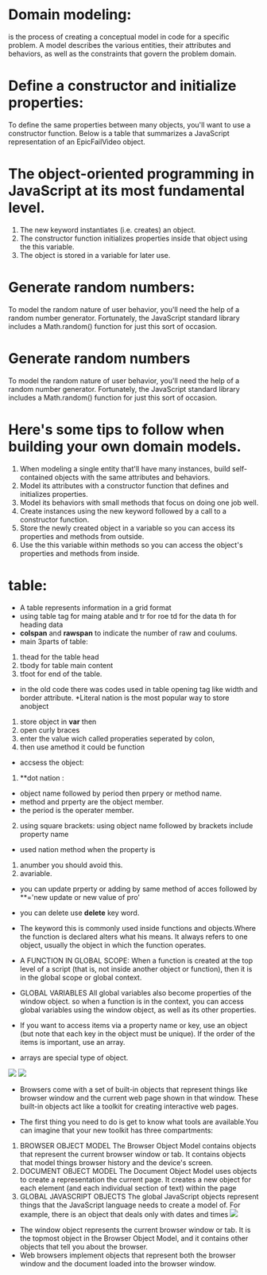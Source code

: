 # Domain modeling:
 is the process of creating a conceptual model in code for a specific problem. A model describes the various entities, their attributes and behaviors, as well as the constraints that govern the problem domain.

# Define a constructor and initialize properties:
To define the same properties between many objects, you'll want to use a constructor function. Below is a table that summarizes a JavaScript representation of an EpicFailVideo object.

# The  object-oriented programming in JavaScript at its most fundamental level.
1. The new keyword instantiates (i.e. creates) an object.
2. The constructor function initializes properties inside that object using the this variable.
3. The object is stored in a variable for later use.

# Generate random numbers:
To model the random nature of user behavior, you'll need the help of a random number generator. Fortunately, the JavaScript standard library includes a Math.random() function for just this sort of occasion.

# Generate random numbers
To model the random nature of user behavior, you'll need the help of a random number generator. Fortunately, the JavaScript standard library includes a Math.random() function for just this sort of occasion.

 # Here's some tips to follow when building your own domain models.

1. When modeling a single entity that'll have many instances, build self-contained objects with the same attributes and behaviors.
2. Model its attributes with a constructor function that defines and initializes properties.
3. Model its behaviors with small methods that focus on doing one job well.
3. Create instances using the new keyword followed by a call to a constructor function.
3. Store the newly created object in a variable so you can access its properties and methods from outside.
3. Use the this variable within methods so you can access the object's properties and methods from inside.






# table:
* A table represents information in a grid format                                   
* using table tag for maing atable and tr for roe td for the data th for heading data
* **colspan** and **rawspan** to indicate the number of raw and coulums.
* main 3parts of table:
1. thead for the table head
1. tbody for table main content
1. tfoot for end of the table.

* in the old code there was codes used in table opening tag like  width and border attribute.
 *Literal nation is the most popular way to store anobject 
 1. store object in **var** then 
1. open curly braces
1. enter the value wich called properaties seperated by colon,
1. then use amethod it could be function

* accsess the object:
 1. **dot nation :
 * object name followed by period then prpery or method name.
 * method and prperty are the object member.
 * the period is the operater member.

2. using square brackets:
using object name followed by brackets include property name

* used nation method when the property is 
1. anumber you should avoid this.
2. avariable.

* you can update prperty or adding by same method of acces followed by **='new update or new value of pro'
* you can delete use **delete** key word.

 * The keyword this is commonly used inside functions and objects.Where the function is declared alters what  his means. It always refers to one object, usually the object in which the function operates. 

* A FUNCTION IN GLOBAL SCOPE: 
When a function is created at the top level of a script (that is, not inside another object or function), then it is in the global scope or global context. 
 * GLOBAL VARIABLES
All global variables also become properties of the window object. so when a function is in the  context, you can access global variables using the window object, as well as its other properties. 

* If you want to access items via a property name or key, use an object (but note that each key in the object must be unique). If the order of the items is important, use an array.

* arrays are special type of object.

![](https://am3pap002files.storage.live.com/y4mUR1Az80NUkLjDKb_NStFNmVVDQ5l0laNQzZ9yiSFxqyiUBQ6sH1F2-1IbpGyb8RUMCuYegvecVFjEcz_C--ESdZ28ZhpGWuoNAP09X_jM2vk_rR5NWRKQCY5EX2TtXoTaw06frErU2hGawUtzpxRNyGUsyS_raaEVok1OoszfFhV9yIOFyZRlqrgzoDD52QuJ0sMrYsEq90c14MVi_ZlwQ/2021-03-19%20%282%29.png?psid=1&width=676&height=567)
![](https://1drv.ms/u/s!AiRND7yx23JIgh0CsVEBMDdnPRXH?e=UhXskN)

* Browsers come with a set of built-in objects that represent things like  browser window and the current web page shown in that window. These built-in objects act like a toolkit for creating interactive web pages.

* The first thing you need to do is get to know what tools are available.You can imagine that your new toolkit has three compartments: 
1. BROWSER OBJECT MODEL The Browser Object Model contains objects that represent the current browser window or tab. It contains objects that model things  browser history and the device's screen. 
2. DOCUMENT OBJECT MODEL The Document Object Model uses objects to create a representation  the current page. It creates a new object for each element (and each individual section of text) within the page
3. GLOBAL JAVASCRIPT OBJECTS The global JavaScript objects represent things that the JavaScript language needs to create a model of. For example, there is an object that deals only with dates and times
 ![](https://1drv.ms/u/s!AiRND7yx23JIgh8D1EQi5XF9ycNQ?e=82goc7)

 * The window object represents the current browser window or tab. It is the topmost object in the Browser Object Model, and it contains other objects that tell you about the browser. 
  * Web browsers implement objects that represent both the browser window and the document loaded into the
browser window. 

